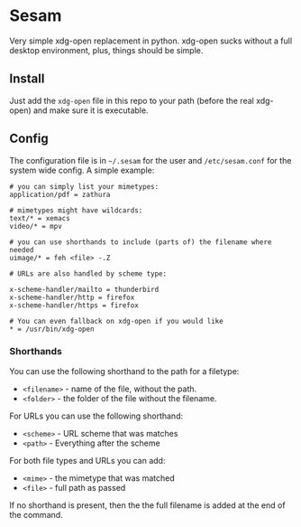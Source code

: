 # Sesam
Very simple xdg-open replacement in python.
xdg-open sucks without a full desktop environment, plus, things should be simple.

## Install
Just add the `xdg-open` file in this repo to your path (before the real xdg-open) and make sure it is executable.


## Config

The configuration file is in `~/.sesam` for the user and `/etc/sesam.conf` for the system wide config.
A simple example:

	# you can simply list your mimetypes:
	application/pdf = zathura

	# mimetypes might have wildcards:
	text/* = xemacs
	video/* = mpv

	# you can use shorthands to include (parts of) the filename where needed
	uimage/* = feh <file> -.Z

	# URLs are also handled by scheme type:

	x-scheme-handler/mailto = thunderbird
	x-scheme-handler/http = firefox
	x-scheme-handler/https = firefox

	# You can even fallback on xdg-open if you would like
	* = /usr/bin/xdg-open


### Shorthands

You can use the following shorthand to the path for a filetype:

 - `<filename>` - name of the file, without the path.
 - `<folder>` - the folder of the file without the filename.

For URLs you can use the following shorthand:

 - `<scheme>` - URL scheme that was matches
 - `<path>` - Everything after the scheme

For both file types and URLs you can add:

 - `<mime>` - the mimetype that was matched
 - `<file>` - full path as passed

If no shorthand is present, then the the full filename is added at the end of the command.
